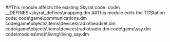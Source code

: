##This module affects the existing Skyrat code:
code\ __DEFINES\~skyrat_defines\mapping.dm
##This module edits the TGStation code:
code\game\communications.dm
code\game\objects\items\devices\radio\headset.dm
code\game\objects\items\devices\radio\radio.dm
code\game\say.dm
code\modules\mob\living\living_say.dm
